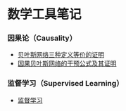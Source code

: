 # 数学工具笔记

### 因果论（Causality）
* [贝叶斯网络三种定义等价的证明](https://github.com/xzl524/technical_notebooks/blob/master/bn_equivalent_definition.ipynb)
* [因果贝叶斯网络的干预公式及其证明](https://github.com/xzl524/technical_notebooks/blob/master/calculus_of_intervention.ipynb)

### 监督学习（Supervised Learning）
* [监督学习](https://github.com/xzl524/technical_notebooks/blob/master/supervised_learning.ipynb)